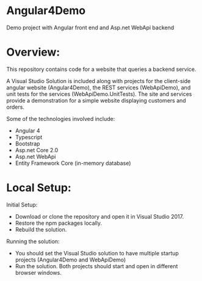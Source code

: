 # Angular4Demo

Demo project with Angular front end and Asp.net WebApi backend

# Overview:

This repository contains code for a website that queries a backend service.  

A Visual Studio Solution is included along with projects for the client-side angular website (Angular4Demo), the REST services (WebApiDemo), and unit tests for the services (WebApiDemo.UnitTests).  The site and services provide a demonstration for a simple website displaying customers and orders.  

Some of the technologies involved include:
- Angular 4
- Typescript
- Bootstrap
- Asp.net Core 2.0
- Asp.net WebApi
- Entity Framework Core (in-memory database)

# Local Setup:

Initial Setup:
- Download or clone the repository and open it in Visual Studio 2017.  
- Restore the npm packages locally.  
- Rebuild the solution.

Running the solution:
- You should set the Visual Studio solution to have multiple startup projects (Angular4Demo and WebApiDemo)
- Run the solution.  Both projects should start and open in different browser windows.
